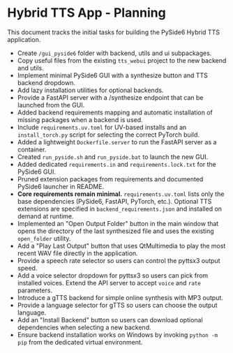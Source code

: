 # Hybrid TTS App - Planning

This document tracks the initial tasks for building the PySide6 Hybrid TTS application.

- Create `/gui_pyside6` folder with backend, utils and ui subpackages.
- Copy useful files from the existing `tts_webui` project to the new backend and utils.
- Implement minimal PySide6 GUI with a synthesize button and TTS backend dropdown.
- Add lazy installation utilities for optional backends.
- Provide a FastAPI server with a /synthesize endpoint that can be launched from the GUI.
- Added backend requirements mapping and automatic installation of missing packages when a backend is used.
- Include `requirements.uv.toml` for UV-based installs and an `install_torch.py` script for selecting the correct PyTorch build.
- Added a lightweight `Dockerfile.server` to run the FastAPI server as a container.
- Created `run_pyside.sh` and `run_pyside.bat` to launch the new GUI.
- Added dedicated `requirements.in` and `requirements.lock.txt` for the PySide6 GUI.
- Pruned extension packages from requirements and documented PySide6 launcher in README.
- **Core requirements remain minimal.** `requirements.uv.toml` lists only the base
   dependencies (PySide6, FastAPI, PyTorch, etc.). Optional TTS extensions are
   specified in `backend_requirements.json` and installed on demand at runtime.
- Implemented an "Open Output Folder" button in the main window that opens the
  directory of the last synthesized file and uses the existing `open_folder`
  utility.
- Add a "Play Last Output" button that uses QtMultimedia to play the most
  recent WAV file directly in the application.
- Provide a speech rate selector so users can control the pyttsx3 output speed.
- Add a voice selector dropdown for pyttsx3 so users can pick from installed
  voices. Extend the API server to accept `voice` and `rate` parameters.
- Introduce a gTTS backend for simple online synthesis with MP3 output.
- Provide a language selector for gTTS so users can choose the output language.
- Add an "Install Backend" button so users can download optional dependencies
  when selecting a new backend.
- Ensure backend installation works on Windows by invoking `python -m pip` from
  the dedicated virtual environment.